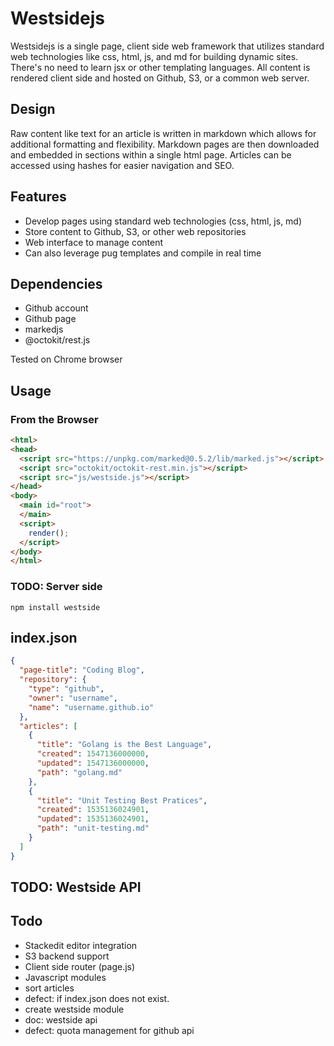 # Westsidejs

Westsidejs is a single page, client side web framework that utilizes standard web technologies like css, html, js, and md for building dynamic sites.  There's no need to learn jsx or other templating languages.  All content is rendered client side and hosted on Github, S3, or a common web server.

## Design

Raw content like text for an article is written in markdown which allows
for additional formatting and flexibility.  Markdown pages are then downloaded and embedded in sections within a single html page.  Articles can be accessed using hashes for easier navigation and SEO.

## Features

* Develop pages using standard web technologies (css, html, js, md)
* Store content to Github, S3, or other web repositories
* Web interface to manage content
* Can also leverage pug templates and compile in real time

## Dependencies

* Github account
* Github page
* markedjs
* @octokit/rest.js

Tested on Chrome browser

## Usage

### From the Browser

```html
<html>
<head>
  <script src="https://unpkg.com/marked@0.5.2/lib/marked.js"></script>
  <script src="octokit/octokit-rest.min.js"></script>
  <script src="js/westside.js"></script>
</head>
<body>
  <main id="root">
  </main>
  <script>
    render();
  </script>
</body>
</html>
```

### TODO: Server side

`npm install westside`

## index.json

```json
{
  "page-title": "Coding Blog",
  "repository": {
    "type": "github",
    "owner": "username",
    "name": "username.github.io"
  },
  "articles": [
    {
      "title": "Golang is the Best Language",
      "created": 1547136000000,
      "updated": 1547136000000,
      "path": "golang.md"
    },
    {
      "title": "Unit Testing Best Pratices",
      "created": 1535136024901,
      "updated": 1535136024901,
      "path": "unit-testing.md"
    }
  ]
}
```

## TODO: Westside API

## Todo

* Stackedit editor integration
* S3 backend support
* Client side router (page.js)
* Javascript modules
* sort articles
* defect: if index.json does not exist.
* create westside module
* doc: westside api
* defect: quota management for github api
